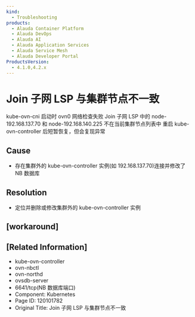 ```yaml
---
kind:
  - Troubleshooting
products:
  - Alauda Container Platform
  - Alauda DevOps
  - Alauda AI
  - Alauda Application Services
  - Alauda Service Mesh
  - Alauda Developer Portal
ProductsVersion:
  - 4.1.0,4.2.x
---
```

<!-- A type of document that involves encountering a fault, diagnosing it, performing root cause analysis, and providing solutions. -->

# Join 子网 LSP 与集群节点不一致

kube-ovn-cni 启动时 ovn0 网络检查失败 Join 子网 LSP 中的 node-192.168.137.70 和 node-192.168.140.225 不在当前集群节点列表中 重启 kube-ovn-controller 后短暂恢复，但会复现异常

## Cause
- 存在集群外的 kube-ovn-controller 实例(如 192.168.137.70)连接并修改了 NB 数据库

## Resolution
- 定位并删除或修改集群外的 kube-ovn-controller 实例

## [workaround]

## [Related Information]
- kube-ovn-controller
- ovn-nbctl
- ovn-northd
- ovsdb-server
- 6641/tcp(NB 数据库端口)
- Component: Kubernetes
- Page ID: 120101782
- Original Title: Join 子网 LSP 与集群节点不一致
